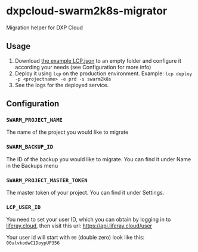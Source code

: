 # dxpcloud-swarm2k8s-migrator

Migration helper for DXP Cloud

## Usage

1. Download [the example LCP.json](LCP.json) to an empty folder and configure it according your needs (see Configuration for more info)
2. Deploy it using `lcp` on the production environment. Example: `lcp deploy -p <projectname> -e prd -s swarm2k8s`
3. See the logs for the deployed service.

## Configuration

### `SWARM_PROJECT_NAME`

The name of the project you would like to migrate

### `SWARM_BACKUP_ID`

The ID of the backup you would like to migrate. You can find it under Name in the Backups menu

### `SWARM_PROJECT_MASTER_TOKEN`

The master token of your project. You can find it under Settings.

### `LCP_USER_ID`

You need to set your user ID, which you can obtain by logging in to [liferay.cloud](https://liferay.cloud/), then visit this url:
https://api.liferay.cloud/user

Your user id will start with `00` (double zero) look like this: `00ulvkodwC1DoypUP356`
